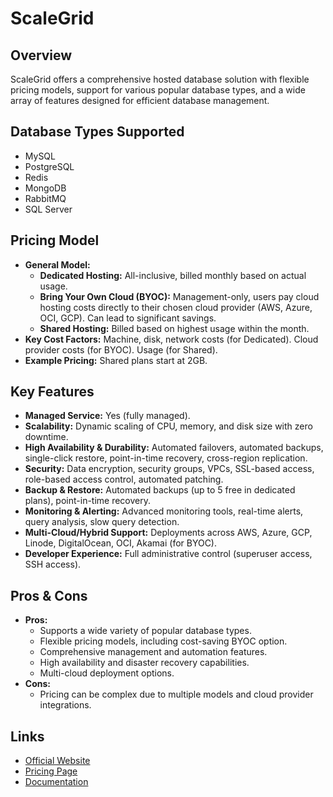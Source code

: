 # ScaleGrid

## Overview
ScaleGrid offers a comprehensive hosted database solution with flexible pricing models, support for various popular database types, and a wide array of features designed for efficient database management.

## Database Types Supported
*   MySQL
*   PostgreSQL
*   Redis
*   MongoDB
*   RabbitMQ
*   SQL Server

## Pricing Model
*   **General Model:**
    *   **Dedicated Hosting:** All-inclusive, billed monthly based on actual usage.
    *   **Bring Your Own Cloud (BYOC):** Management-only, users pay cloud hosting costs directly to their chosen cloud provider (AWS, Azure, OCI, GCP). Can lead to significant savings.
    *   **Shared Hosting:** Billed based on highest usage within the month.
*   **Key Cost Factors:** Machine, disk, network costs (for Dedicated). Cloud provider costs (for BYOC). Usage (for Shared).
*   **Example Pricing:** Shared plans start at 2GB.

## Key Features
*   **Managed Service:** Yes (fully managed).
*   **Scalability:** Dynamic scaling of CPU, memory, and disk size with zero downtime.
*   **High Availability & Durability:** Automated failovers, automated backups, single-click restore, point-in-time recovery, cross-region replication.
*   **Security:** Data encryption, security groups, VPCs, SSL-based access, role-based access control, automated patching.
*   **Backup & Restore:** Automated backups (up to 5 free in dedicated plans), point-in-time recovery.
*   **Monitoring & Alerting:** Advanced monitoring tools, real-time alerts, query analysis, slow query detection.
*   **Multi-Cloud/Hybrid Support:** Deployments across AWS, Azure, GCP, Linode, DigitalOcean, OCI, Akamai (for BYOC).
*   **Developer Experience:** Full administrative control (superuser access, SSH access).

## Pros & Cons
*   **Pros:**
    *   Supports a wide variety of popular database types.
    *   Flexible pricing models, including cost-saving BYOC option.
    *   Comprehensive management and automation features.
    *   High availability and disaster recovery capabilities.
    *   Multi-cloud deployment options.
*   **Cons:**
    *   Pricing can be complex due to multiple models and cloud provider integrations.

## Links
*   [Official Website](https://scalegrid.io/)
*   [Pricing Page](https://scalegrid.io/pricing/)
*   [Documentation](https://scalegrid.io/docs/)